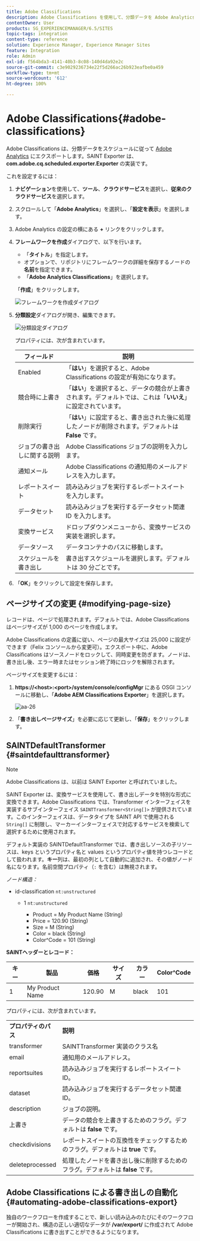 ```yaml
---
title: Adobe Classifications
description: Adobe Classifications を使用して、分類データを Adobe Analytics に書き出す方法について説明します。
contentOwner: User
products: SG_EXPERIENCEMANAGER/6.5/SITES
topic-tags: integration
content-type: reference
solution: Experience Manager, Experience Manager Sites
feature: Integration
role: Admin
exl-id: f564bda3-4141-40b3-8c08-140d4da92e2c
source-git-commit: c3e9029236734e22f5d266ac26b923eafbe0a459
workflow-type: tm+mt
source-wordcount: '612'
ht-degree: 100%

---
```


# Adobe Classifications{#adobe-classifications}

Adobe Classifications は、分類データをスケジュールに従って [Adobe Analytics](/help/sites-administering/adobeanalytics.md) にエクスポートします。SAINT Exporter は、**com.adobe.cq.scheduled.exporter.Exporter** の実装です。

これを設定するには：

1. **ナビゲーション**&#x200B;を使用して、**ツール**、**クラウドサービス**&#x200B;を選択し、**従来のクラウドサービス**&#x200B;を選択します。
1. スクロールして「**Adobe Analytics**」を選択し、「**設定を表示**」を選択します。
1. Adobe Analytics の設定の横にある **+** リンクをクリックします。

1. **フレームワークを作成**&#x200B;ダイアログで、以下を行います。

   * 「**タイトル**」を指定します。
   * オプションで、リポジトリにフレームワークの詳細を保存するノードの&#x200B;**名前**&#x200B;を指定できます。
   * 「**Adobe Analytics Classifications**」を選択します。

   「**作成**」をクリックします。

   ![フレームワークを作成ダイアログ](assets/aa-25.png)

1. **分類設定**&#x200B;ダイアログが開き、編集できます。

   ![分類設定ダイアログ](assets/aa-classifications-settings.png)

   プロパティには、次が含まれています。

   | **フィールド** | **説明** |
   |---|---|
   | Enabled | 「**はい**」を選択すると、Adobe Classifications の設定が有効になります。 |
   | 競合時に上書き | 「**はい**」を選択すると、データの競合が上書きされます。デフォルトでは、これは「**いいえ**」に設定されています。 |
   | 削除実行 | 「**はい**」に設定すると、書き出された後に処理したノードが削除されます。デフォルトは **False** です。 |
   | ジョブの書き出しに関する説明 | Adobe Classifications ジョブの説明を入力します。 |
   | 通知メール | Adobe Classifications の通知用のメールアドレスを入力します。 |
   | レポートスイート | 読み込みジョブを実行するレポートスイートを入力します。 |
   | データセット | 読み込みジョブを実行するデータセット関連 ID を入力します。 |
   | 変換サービス | ドロップダウンメニューから、変換サービスの実装を選択します。 |
   | データソース | データコンテナのパスに移動します。 |
   | スケジュールを書き出し | 書き出すスケジュールを選択します。デフォルトは 30 分ごとです。 |

1. 「**OK**」をクリックして設定を保存します。

## ページサイズの変更 {#modifying-page-size}

レコードは、ページで処理されます。デフォルトでは、Adobe Classifications はページサイズが 1,000 のページを作成します。

Adobe Classifications の定義に従い、ページの最大サイズは 25,000 に設定ができます（Felix コンソールから変更可）。エクスポート中に、Adobe Classifications はソースノードをロックして、同時変更を防ぎます。ノードは、書き出し後、エラー時またはセッション終了時にロックを解除されます。

ページサイズを変更するには：

1. **https://&lt;host>:&lt;port>/system/console/configMgr** にある OSGI コンソールに移動し、「**Adobe AEM Classifications Exporter**」を選択します。

   ![aa-26](assets/aa-26.png)

1. 「**書き出しページサイズ**」を必要に応じて更新し、「**保存**」をクリックします。

## SAINTDefaultTransformer {#saintdefaulttransformer}

>[!NOTE]
>
>Adobe Classifications は、以前は SAINT Exporter と呼ばれていました。

SAINT Exporter は、変換サービスを使用して、書き出しデータを特別な形式に変換できます。Adobe Classifications では、Transformer インターフェイスを実装するサブインターフェイス `SAINTTransformer<String[]>` が提供されています。このインターフェイスは、データタイプを SAINT API で使用される `String[]` に制限し、マーカーインターフェイスで対応するサービスを検索して選択するために使用されます。

デフォルト実装の SAINTDefaultTransformer では、書き出しソースの子リソースは、keys というプロパティ名と values というプロパティ値を持つレコードとして扱われます。**キー**&#x200B;列は、最初の列として自動的に追加され、その値がノード名になります。名前空間プロパティ（`:` を含む）は無視されます。

*ノード構造：*

* id-classification `nt:unstructured`

   * 1 `nt:unstructured`

      * Product = ﻿﻿My Product Name (String)
      * Price = 120.90 (String)
      * Size = M (String)
      * Color = black (String)
      * Color^Code = 101 (String)

**SAINTヘッダーとレコード：**

| **キー** | **製品** | **価格** | **サイズ** | **カラー** | **Color^Code** |
|---|---|---|---|---|---|
| 1 | My Product Name | 120.90 | M | black | 101 |

プロパティには、次が含まれています。

<table>
 <tbody>
  <tr>
   <td><strong>プロパティのパス</strong></td>
   <td><strong>説明</strong></td>
  </tr>
  <tr>
   <td>transformer</td>
   <td>SAINTTransformer 実装のクラス名</td>
  </tr>
  <tr>
   <td>email</td>
   <td>通知用のメールアドレス。</td>
  </tr>
  <tr>
   <td>reportsuites</td>
   <td>読み込みジョブを実行するレポートスイート ID。 </td>
  </tr>
  <tr>
   <td>dataset</td>
   <td>読み込みジョブを実行するデータセット関連 ID。 </td>
  </tr>
  <tr>
   <td>description</td>
   <td>ジョブの説明。<br /> </td>
  </tr>
  <tr>
   <td>上書き</td>
   <td>データの競合を上書きするためのフラグ。デフォルトは <strong>false</strong> です。</td>
  </tr>
  <tr>
   <td>checkdivisions</td>
   <td>レポートスイートの互換性をチェックするためのフラグ。デフォルトは <strong>true</strong> です。</td>
  </tr>
  <tr>
   <td>deleteprocessed</td>
   <td>処理したノードを書き出し後に削除するためのフラグ。デフォルトは <strong>false</strong> です。</td>
  </tr>
 </tbody>
</table>

## Adobe Classifications による書き出しの自動化 {#automating-adobe-classifications-export}

独自のワークフローを作成することで、新しい読み込みのたびにそのワークフローが開始され、構造の正しい適切なデータが **/var/export/** に作成されて Adobe Classifications に書き出すことができるようになります。
